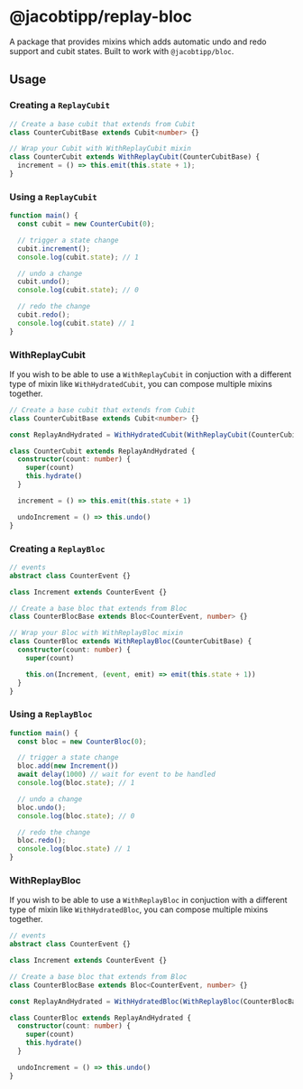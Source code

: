 # @jacobtipp/replay-bloc

A package that provides mixins which adds automatic undo and redo support and cubit states. Built to work with `@jacobtipp/bloc`.

## Usage

### Creating a `ReplayCubit`

```ts
// Create a base cubit that extends from Cubit
class CounterCubitBase extends Cubit<number> {}
```

```ts
// Wrap your Cubit with WithReplayCubit mixin 
class CounterCubit extends WithReplayCubit(CounterCubitBase) {
  increment = () => this.emit(this.state + 1);
}
```

### Using a `ReplayCubit`

```ts
function main() {
  const cubit = new CounterCubit(0);

  // trigger a state change
  cubit.increment();
  console.log(cubit.state); // 1

  // undo a change
  cubit.undo();
  console.log(cubit.state); // 0

  // redo the change
  cubit.redo();
  console.log(cubit.state) // 1
}
```

### WithReplayCubit

If you wish to be able to use a `WithReplayCubit` in conjuction with a different type of mixin like `WithHydratedCubit`, you can compose multiple mixins together.

```ts
// Create a base cubit that extends from Cubit
class CounterCubitBase extends Cubit<number> {}

const ReplayAndHydrated = WithHydratedCubit(WithReplayCubit(CounterCubitBase)) 

class CounterCubit extends ReplayAndHydrated {
  constructor(count: number) {
    super(count)
    this.hydrate()
  }

  increment = () => this.emit(this.state + 1)

  undoIncrement = () => this.undo()
}
```


### Creating a `ReplayBloc`

```ts
// events
abstract class CounterEvent {}

class Increment extends CounterEvent {}

// Create a base bloc that extends from Bloc
class CounterBlocBase extends Bloc<CounterEvent, number> {}
```

```ts
// Wrap your Bloc with WithReplayBloc mixin 
class CounterBloc extends WithReplayBloc(CounterCubitBase) {
  constructor(count: number) {
    super(count)

    this.on(Increment, (event, emit) => emit(this.state + 1))
  }
}
```

### Using a `ReplayBloc`

```ts
function main() {
  const bloc = new CounterBloc(0);

  // trigger a state change
  bloc.add(new Increment())
  await delay(1000) // wait for event to be handled
  console.log(bloc.state); // 1

  // undo a change
  bloc.undo();
  console.log(bloc.state); // 0

  // redo the change
  bloc.redo();
  console.log(bloc.state) // 1
}
```

### WithReplayBloc

If you wish to be able to use a `WithReplayBloc` in conjuction with a different type of mixin like `WithHydratedBloc`, you can compose multiple mixins together.

```ts
// events
abstract class CounterEvent {}

class Increment extends CounterEvent {}

// Create a base bloc that extends from Bloc
class CounterBlocBase extends Bloc<CounterEvent, number> {}

const ReplayAndHydrated = WithHydratedBloc(WithReplayBloc(CounterBlocBase)) 

class CounterBloc extends ReplayAndHydrated {
  constructor(count: number) {
    super(count)
    this.hydrate()
  }

  undoIncrement = () => this.undo()
}
```
